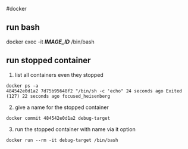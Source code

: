 #docker

## run bash
docker exec -it ___IMAGE_ID___ /bin/bash

## run stopped container

1. list all containers even they stopped
```
docker ps -a
484542e0d1a2 7d75b95648f2 "/bin/sh -c 'echo" 24 seconds ago Exited (127) 22 seconds ago focused_heisenberg
```

2. give a name for the stopped container
```
docker commit 484542e0d1a2 debug-target
```

3. run the stopped container with name via it option
```
docker run --rm -it debug-target /bin/bash
```
